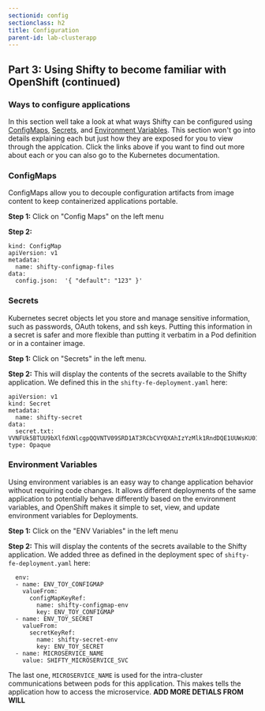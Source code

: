 ```yaml
---
sectionid: config
sectionclass: h2
title: Configuration
parent-id: lab-clusterapp
---
```


## Part 3: Using Shifty to become familiar with OpenShift (continued)

### Ways to configure applications
In this section well take a look at what ways Shifty can be configured using [ConfigMaps](https://docs.openshift.com/container-platform/3.11/dev_guide/configmaps.html), [Secrets](https://docs.openshift.com/container-platform/3.11/dev_guide/secrets.html), and [Environment Variables](https://docs.openshift.com/container-platform/3.11/dev_guide/environment_variables.html).  This section won't go into details explaining each but just how they are exposed for you to view through the applcation.  Click the links above if you want to find out more about each or you can also go to the Kubernetes documentation.

### ConfigMaps
ConfigMaps allow you to decouple configuration artifacts from image content to keep containerized applications portable.

**Step 1:** Click on "Config Maps" on the left menu

**Step 2:** 

```
kind: ConfigMap
apiVersion: v1
metadata:
  name: shifty-configmap-files
data:
  config.json:  '{ "default": "123" }'
```


### Secrets
Kubernetes secret objects let you store and manage sensitive information, such as passwords, OAuth tokens, and ssh keys. Putting this information in a secret is safer and more flexible than putting it verbatim in a Pod definition or in a container image.

**Step 1:** Click on "Secrets" in the left menu.

**Step 2:** This will display the contents of the secrets available to the Shifty application.  We defined this in the `shifty-fe-deployment.yaml` here:

```
apiVersion: v1
kind: Secret
metadata:
  name: shifty-secret
data:
  secret.txt: VVNFUk5BTUU9bXlfdXNlcgpQQVNTV09SRD1AT3RCbCVYQXAhIzYzMlk1RndDQE1UUWsKU01UUD1sb2NhbGhvc3QKU01UUF9QT1JUPTI1
type: Opaque
```


### Environment Variables
Using environment variables is an easy way to change application behavior without requiring code changes. It allows different deployments of the same application to potentially behave differently based on the environment variables, and OpenShift makes it simple to set, view, and update environment variables for Deployments. 

**Step 1:** Click on the "ENV Variables" in the left menu

**Step 2:** This will display the contents of the secrets available to the Shifty application.  We added three as defined in the deployment spec of `shifty-fe-deployment.yaml` here:

```
  env:
  - name: ENV_TOY_CONFIGMAP
    valueFrom:
      configMapKeyRef:
        name: shifty-configmap-env
        key: ENV_TOY_CONFIGMAP
  - name: ENV_TOY_SECRET
    valueFrom:
      secretKeyRef:
        name: shifty-secret-env
        key: ENV_TOY_SECRET
  - name: MICROSERVICE_NAME
    value: SHIFTY_MICROSERVICE_SVC
```

The last one, `MICROSERVICE_NAME` is used for the intra-cluster communications between pods for this application.  This makes tells the application how to access the microservice.   ****ADD MORE DETIALS FROM WILL****
